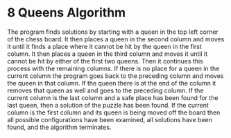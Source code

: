 # 8 Queens Algorithm
The program finds solutions by starting with a queen in the top left corner of the chess board. It then places a queen in the second column and moves it until it finds a place where it cannot be hit by the queen in the first column. It then places a queen in the third column and moves it until it cannot be hit by either of the first two queens. Then it continues this process with the remaining columns. If there is no place for a queen in the current column the program goes back to the preceding column and moves the queen in that column. If the queen there is at the end of the column it removes that queen as well and goes to the preceding column. If the current column is the last column and a safe place has been found for the last queen, then a solution of the puzzle has been found. If the current column is the first column and its queen is being moved off the board then all possible configurations have been examined, all solutions have been found, and the algorithm terminates.
